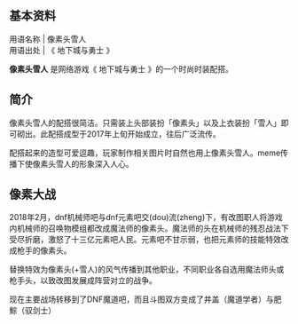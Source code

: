 **基本资料**  
---  
用语名称  |  像素头雪人   
用语出处  |  《  地下城与勇士  》   
  
**像素头雪人** 是网络游戏《  地下城与勇士  》的一个时尚时装配搭。

##  简介

像素头雪人的配搭很简洁。只需装上头部装扮「像素头」以及上衣装扮「雪人」即可砌出。此配搭成型于2017年上旬开始成立，往后广泛流传。

配搭起来的造型可爱逗趣，玩家制作相关图片时自然也用上像素头雪人。meme传播下使像素头雪人的形象深入人心。

##  像素大战

2018年2月，dnf机械师吧与dnf元素吧交(dou)流(zheng)下，有改图职人将游戏内机械师的召唤物模组都改成魔法师的像素头。魔法师的头在机械师的残忍战法下受尽折磨，激怒了十三亿元素吧人民。元素吧不甘示弱，也把元素师的技能特效改成枪手的像素头。

替换特效为像素头(+雪人)的风气传播到其他职业，不同职业各自选用魔法师头或枪手头，以致改图发展成阵营对立的战争。

现在主要战场转移到了DNF魔道吧，而且斗图双方变成了井盖（魔道学者）与肥鯮（驭剑士）